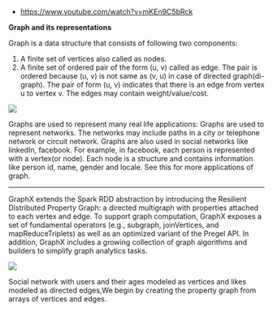 * https://www.youtube.com/watch?v=mKEn9C5bRck

**Graph and its representations**

Graph is a data structure that consists of following two components:

1. A finite set of vertices also called as nodes.
2. A finite set of ordered pair of the form (u, v) called as edge. The pair is ordered because (u, v) is not same as (v, u) in case of directed graph(di-graph). The pair of form (u, v) indicates that there is an edge from vertex u to vertex v. The edges may contain weight/value/cost.

![](http://image.slidesharecdn.com/walldisplay3dshapes-140407062304-phpapp01/95/wall-display-3dshapes-3-638.jpg)

Graphs are used to represent many real life applications: Graphs are used to represent networks. The networks may include paths in a city or telephone network or circuit network. Graphs are also used in social networks like linkedIn, facebook. For example, in facebook, each person is represented with a vertex(or node). Each node is a structure and contains information like person id, name, gender and locale. See this for more applications of graph.

-----------------------------------------------

GraphX extends the Spark RDD abstraction by introducing the Resilient Distributed Property Graph: a directed multigraph with properties attached to each vertex and edge. To support graph computation, GraphX exposes a set of fundamental operators (e.g., subgraph, joinVertices, and mapReduceTriplets) as well as an optimized variant of the Pregel API. In addition, GraphX includes a growing collection of graph algorithms and builders to simplify graph analytics tasks.


![](http://ampcamp.berkeley.edu/big-data-mini-course/img/social_graph.png)

Social network with users and their ages modeled as vertices and likes modeled as directed edges,We begin by creating the property graph from arrays of vertices and edges. 


